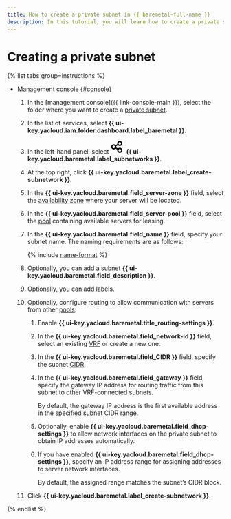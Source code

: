 ```yaml
---
title: How to create a private subnet in {{ baremetal-full-name }}
description: In this tutorial, you will learn how to create a private subnet and connect your {{ baremetal-full-name }} servers to it.
---
```


# Creating a private subnet

{% list tabs group=instructions %}

- Management console {#console}

  1. In the [management console]({{ link-console-main }}), select the folder where you want to create a [private subnet](../concepts/network.md#private-subnet).
  1. In the list of services, select **{{ ui-key.yacloud.iam.folder.dashboard.label_baremetal }}**.
  1. In the left-hand panel, select ![icon](../../_assets/console-icons/nodes-right.svg) **{{ ui-key.yacloud.baremetal.label_subnetworks }}**.
  1. At the top right, click **{{ ui-key.yacloud.baremetal.label_create-subnetwork }}**.
  1. In the **{{ ui-key.yacloud.baremetal.field_server-zone }}** field, select the [availability zone](../../overview/concepts/geo-scope.md) where your server will be located.
  1. In the **{{ ui-key.yacloud.baremetal.field_server-pool }}** field, select the [pool](../concepts/servers.md#server-pools) containing available servers for leasing.
  1. In the **{{ ui-key.yacloud.baremetal.field_name }}** field, specify your subnet name. The naming requirements are as follows:

     {% include [name-format](../../_includes/name-format.md) %}

  1. Optionally, you can add a subnet **{{ ui-key.yacloud.baremetal.field_description }}**.
  1. Optionally, you can add labels.
  1. Optionally, configure routing to allow communication with servers from other [pools](../concepts/servers.md#server-pools):

     1. Enable **{{ ui-key.yacloud.baremetal.title_routing-settings }}**.
     1. In the **{{ ui-key.yacloud.baremetal.field_network-id }}** field, select an existing [VRF](../concepts/network.md#vrf-segment) or create a new one.
     1. In the **{{ ui-key.yacloud.baremetal.field_CIDR }}** field, specify the subnet [CIDR](https://en.wikipedia.org/wiki/Classless_Inter-Domain_Routing).
     1. In the **{{ ui-key.yacloud.baremetal.field_gateway }}** field, specify the gateway IP address for routing traffic from this subnet to other VRF-connected subnets.
     
         By default, the gateway IP address is the first available address in the specified subnet CIDR range.
     1. Optionally, enable **{{ ui-key.yacloud.baremetal.field_dhcp-settings }}** to allow network interfaces on the private subnet to obtain IP addresses automatically.
     1. If you have enabled **{{ ui-key.yacloud.baremetal.field_dhcp-settings }}**, specify an IP address range for assigning addresses to server network interfaces.
     
         By default, the assigned range matches the subnet’s CIDR block.

  1. Click **{{ ui-key.yacloud.baremetal.label_create-subnetwork }}**.

{% endlist %}
